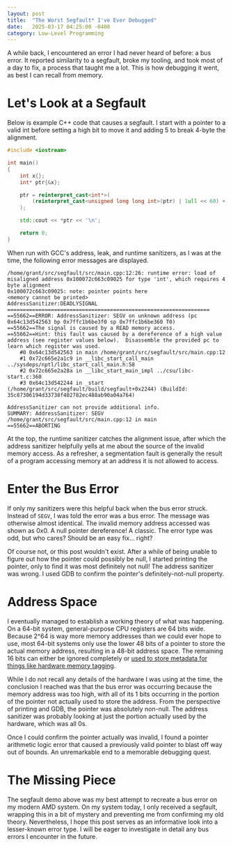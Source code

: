 ```yaml
---
layout: post
title:  "The Worst Segfault* I've Ever Debugged"
date:   2025-03-17 04:25:00 -0400
category: Low-Level Programming
---
```

A while back, I encountered an error I had never heard of before: a bus error. It reported similarity to a segfault, broke my tooling, and took most of a day to fix, a process that taught me a lot. This is how debugging it went, as best I can recall from memory.

# Let's Look at a Segfault
Below is example C++ code that causes a segfault. I start with a pointer to a valid int before setting a high bit to move it and adding 5 to break 4-byte the alignment.

```cpp
#include <iostream>

int main()
{
    int x{};
    int* ptr{&x};

    ptr = reinterpret_cast<int*>(
        (reinterpret_cast<unsigned long long int>(ptr) | 1ull << 60) + 5
    );

    std::cout << *ptr << '\n';

    return 0;
}
```

When run with GCC's address, leak, and runtime sanitizers, as I was at the time, the following error messages are displayed.
```
/home/grant/src/segfault/src/main.cpp:12:26: runtime error: load of misaligned address 0x100072c663c09025 for type 'int', which requires 4 byte alignment
0x100072c663c09025: note: pointer points here
<memory cannot be printed>
AddressSanitizer:DEADLYSIGNAL
=================================================================
==55662==ERROR: AddressSanitizer: SEGV on unknown address (pc 0x64c13d542563 bp 0x7ffc1b6be3f0 sp 0x7ffc1b6be360 T0)
==55662==The signal is caused by a READ memory access.
==55662==Hint: this fault was caused by a dereference of a high value address (see register values below).  Disassemble the provided pc to learn which register was used.
    #0 0x64c13d542563 in main /home/grant/src/segfault/src/main.cpp:12
    #1 0x72c665e2a1c9 in __libc_start_call_main ../sysdeps/nptl/libc_start_call_main.h:58
    #2 0x72c665e2a28a in __libc_start_main_impl ../csu/libc-start.c:360
    #3 0x64c13d542244 in _start (/home/grant/src/segfault/build/segfault+0x2244) (BuildId: 35c87306194d33738f402782ec488ab90a04a764)

AddressSanitizer can not provide additional info.
SUMMARY: AddressSanitizer: SEGV /home/grant/src/segfault/src/main.cpp:12 in main
==55662==ABORTING
```

At the top, the runtime sanitizer catches the alignment issue, after which the address sanitizer helpfully yells at me about the source of the invalid memory access. As a refresher, a segmentation fault is generally the result of a program accessing memory at an address it is not allowed to access.

# Enter the Bus Error
If only my sanitizers were this helpful back when the bus error struck. Instead of `SEGV`, I was told the error was a bus error. The message was otherwise almost identical. The invalid memory address accessed was shown as 0x0. A null pointer dereference! A classic. The error type was odd, but who cares? Should be an easy fix... right?

Of course not, or this post wouldn't exist. After a while of being unable to figure out how the pointer could possibly be null, I started printing the pointer, only to find it was most definitely not null! The address sanitizer was wrong. I used GDB to confirm the pointer's definitely-not-null property. 

# Address Space
I eventually managed to establish a working theory of what was happening. On a 64-bit system, general-purpose CPU registers are 64 bits wide. Because 2^64 is way more memory addresses than we could ever hope to use, most 64-bit systems only use the lower 48 bits of a pointer to store the actual memory address, resulting in a 48-bit address space. The remaining 16 bits can either be ignored completely or [used to store metadata for things like hardware memory tagging](https://googleprojectzero.blogspot.com/2023/08/summary-mte-as-implemented.html).

While I do not recall any details of the hardware I was using at the time, the conclusion I reached was that the bus error was occurring because the memory address was too high, with all of its 1 bits occurring in the portion of the pointer not actually used to store the address. From the perspective of printing and GDB, the pointer was absolutely non-null. The address sanitizer was probably looking at just the portion actually used by the hardware, which was all 0s.

Once I could confirm the pointer actually was invalid, I found a pointer arithmetic logic error that caused a previously valid pointer to blast off way out of bounds. An unremarkable end to a memorable debugging quest.

# The Missing Piece
The segfault demo above was my best attempt to recreate a bus error on my modern AMD system. On my system today, I only received a segfault, wrapping this in a bit of mystery and preventing me from confirming my old theory. Nevertheless, I hope this post serves as an informative look into a lesser-known error type. I will be eager to investigate in detail any bus errors I encounter in the future.